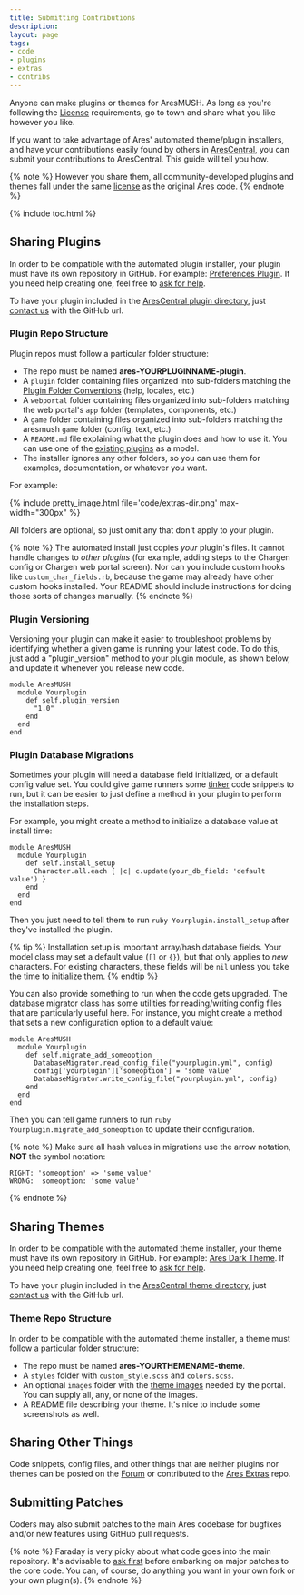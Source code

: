 ```yaml
---
title: Submitting Contributions
description: 
layout: page
tags:
- code
- plugins
- extras
- contribs
---
```


Anyone can make plugins or themes for AresMUSH. As long as you're following the [License](https://aresmush.com/license) requirements, go to town and share what you like however you like.

If you want to take advantage of Ares' automated theme/plugin installers, and have your contributions easily found by others in [AresCentral](https://arescentral.aresmush.com), you can submit your contributions to AresCentral. This guide will tell you how.

{% note %}
However you share them, all community-developed plugins and themes fall under the same [license](/license) as the original Ares code.
{% endnote %}

{% include toc.html %}

## Sharing Plugins

In order to be compatible with the automated plugin installer, your plugin must have its own repository in GitHub. For example: [Preferences Plugin](https://github.com/AresMUSH/ares-prefs-plugin). If you need help creating one, feel free to [ask for help](/feedback.html).

To have your plugin included in the [AresCentral plugin directory](https://arescentral.aresmush.com/plugins), just [contact us](/feedback.html) with the GitHub url.

### Plugin Repo Structure

Plugin repos must follow a particular folder structure:

* The repo must be named **ares-YOURPLUGINNAME-plugin**.
* A `plugin` folder containing files organized into sub-folders matching the [Plugin Folder Conventions](/tutorials/code/plugins.html) (help, locales, etc.)
* A `webportal` folder containing files organized into sub-folders matching the web portal's `app` folder (templates, components, etc.)
* A `game` folder containing files organized into sub-folders matching the aresmush `game` folder (config, text, etc.)
* A `README.md` file explaining what the plugin does and how to use it.  You can use one of the [existing plugins](https://github.com/AresMUSH/ares-prefs-plugin) as a model.
* The installer ignores any other folders, so you can use them for examples, documentation, or whatever you want.

For example:

{% include pretty_image.html file='code/extras-dir.png' max-width="300px" %}

All folders are optional, so just omit any that don't apply to your plugin.

{% note %} 
The automated install just copies _your_ plugin's files.  It cannot handle changes to _other plugins_ (for example, adding steps to the Chargen config or Chargen web portal screen). Nor can you include custom hooks like `custom_char_fields.rb`, because the game may already have other custom hooks installed. Your README should include instructions for doing those sorts of changes manually.
{% endnote %}

### Plugin Versioning

Versioning your plugin can make it easier to troubleshoot problems by identifying whether a given game is running your latest code.  To do this, just add a "plugin_version" method to your plugin module, as shown below, and update it whenever you release new code.

```
module AresMUSH
  module Yourplugin
    def self.plugin_version
      "1.0"
    end
  end
end
```

### Plugin Database Migrations

Sometimes your plugin will need a database field initialized, or a default config value set. You could give game runners some [tinker](/tutorials/code/tinker) code snippets to run, but it can be easier to just define a method in your plugin to perform the installation steps.

For example, you might create a method to initialize a database value at install time:

```
module AresMUSH
  module Yourplugin
    def self.install_setup
      Character.all.each { |c| c.update(your_db_field: 'default value') }
    end
  end
end
```

Then you just need to tell them to run `ruby Yourplugin.install_setup` after they've installed the plugin.

{% tip %}
Installation setup is important array/hash database fields. Your model class may set a default value (`[]` or `{}`), but that only applies to _new_ characters. For existing characters, these fields will be `nil` unless you take the time to initialize them.
{% endtip %}

You can also provide something to run when the code gets upgraded.  The database migrator class has some utilities for reading/writing config files that are particularly useful here.  For instance, you might create a method that sets a new configuration option to a default value:

```
module AresMUSH
  module Yourplugin
    def self.migrate_add_someoption
      DatabaseMigrator.read_config_file("yourplugin.yml", config)
      config['yourplugin']['someoption'] = 'some value'
      DatabaseMigrator.write_config_file("yourplugin.yml", config)
    end
  end
end
```

Then you can tell game runners to run `ruby Yourplugin.migrate_add_someoption` to update their configuration.

{% note %}
Make sure all hash values in migrations use the arrow notation, **NOT** the symbol notation: 

    RIGHT: 'someoption' => 'some value'
    WRONG:  someoption: 'some value'
{% endnote %}

## Sharing Themes

In order to be compatible with the automated theme installer, your theme must have its own repository in GitHub. For example: [Ares Dark Theme](https://github.com/AresMUSH/ares-dark-theme). If you need help creating one, feel free to [ask for help](/feedback.html).

To have your plugin included in the [AresCentral theme directory](https://arescentral.aresmush.com/themes), just [contact us](/feedback.html) with the GitHub url.

### Theme Repo Structure

In order to be compatible with the automated theme installer, a theme must follow a particular folder structure:

* The repo must be named **ares-YOURTHEMENAME-theme**.
* A `styles` folder with `custom_style.scss` and `colors.scss`.
* An optional `images` folder with the [theme images](/tutorials/config/website.html) needed by the portal. You can supply all, any, or none of the images.
* A README file describing your theme.  It's nice to include some screenshots as well.

## Sharing Other Things

Code snippets, config files, and other things that are neither plugins nor themes can be posted on the [Forum](https://forum.aresmush.com) or contributed to the [Ares Extras](https://github.com/AresMUSH/ares-extras) repo.

## Submitting Patches

Coders may also submit patches to the main Ares codebase for bugfixes and/or new features using GitHub pull requests.

{% note %} 
Faraday is very picky about what code goes into the main repository. It's advisable to [ask first](/feedback.html) before embarking on major patches to the core code. You can, of course, do anything you want in your own fork or your own plugin(s).
{% endnote %}
